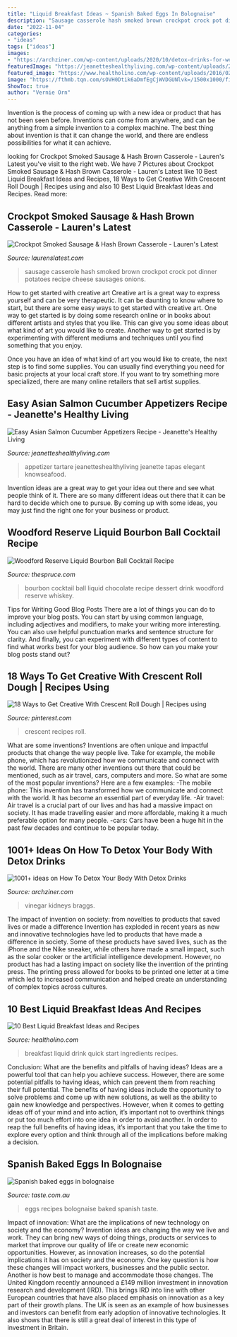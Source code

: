 ```yaml
---
title: "Liquid Breakfast Ideas ~ Spanish Baked Eggs In Bolognaise"
description: "Sausage casserole hash smoked brown crockpot crock pot dinner potatoes recipe cheese sausages onions"
date: "2022-11-04"
categories:
- "ideas"
tags: ["ideas"]
images:
- "https://archziner.com/wp-content/uploads/2020/10/detox-drinks-for-weight-loss-apple-cider-with-lemon-slices-garnished-with-herbs-poured-inside-glass-placed-on-wooden-cutting-board.jpg"
featuredImage: "https://jeanetteshealthyliving.com/wp-content/uploads/2015/05/Salmon-Tartare-Cucumber-Appetizer-2.jpg"
featured_image: "https://www.healtholino.com/wp-content/uploads/2016/02/Quick-Start-Breakfast-Drink-with-Pineapple.jpg"
image: "https://fthmb.tqn.com/sOVH0Dtik6aDmfEgCjWVDGUNlvk=/1500x1000/filters:fill(auto,1)/LiquidBourbonBallCocktail-GettyImages-86010411-56a175393df78cf7726ad159.jpg"
ShowToc: true
author: "Vernie Orn"
---
```



Invention is the process of coming up with a new idea or product that has not been seen before. Inventions can come from anywhere, and can be anything from a simple invention to a complex machine. The best thing about invention is that it can change the world, and there are endless possibilities for what it can achieve.

	

		
looking for Crockpot Smoked Sausage &amp; Hash Brown Casserole - Lauren&#039;s Latest you've visit to the right web. We have 7 Pictures about Crockpot Smoked Sausage &amp; Hash Brown Casserole - Lauren&#039;s Latest like 10 Best Liquid Breakfast Ideas and Recipes, 18 Ways to Get Creative With Crescent Roll Dough | Recipes using and also 10 Best Liquid Breakfast Ideas and Recipes. Read more:
		
    
## Crockpot Smoked Sausage &amp; Hash Brown Casserole - Lauren&#039;s Latest

<img loading=lazy src="http://www.laurenslatest.com/wp-content/uploads/2015/10/Crock-Pot-Smoked-Sausage-Hash-Brown-Casserole_2.jpg" onerror="this.onerror=null;this.src='https://tse2.mm.bing.net/th?id=OIP.VVkUUTwvz0ccKZIMoMr5qgHaLH&amp;pid=15.1';" alt="Crockpot Smoked Sausage &amp; Hash Brown Casserole - Lauren&#039;s Latest">

_Source: laurenslatest.com_

>sausage casserole hash smoked brown crockpot crock pot dinner potatoes recipe cheese sausages onions. 

	

How to get started with creative art
Creative art is a great way to express yourself and can be very therapeutic. It can be daunting to know where to start, but there are some easy ways to get started with creative art.
One way to get started is by doing some research online or in books about different artists and styles that you like. This can give you some ideas about what kind of art you would like to create. Another way to get started is by experimenting with different mediums and techniques until you find something that you enjoy.

Once you have an idea of what kind of art you would like to create, the next step is to find some supplies. You can usually find everything you need for basic projects at your local craft store. If you want to try something more specialized, there are many online retailers that sell artist supplies.

    
## Easy Asian Salmon Cucumber Appetizers Recipe - Jeanette&#039;s Healthy Living

<img loading=lazy src="https://jeanetteshealthyliving.com/wp-content/uploads/2015/05/Salmon-Tartare-Cucumber-Appetizer-2.jpg" onerror="this.onerror=null;this.src='https://tse1.mm.bing.net/th?id=OIP.eNwhQI_LCNm7YiFRPIabagHaLH&amp;pid=15.1';" alt="Easy Asian Salmon Cucumber Appetizers Recipe - Jeanette&#039;s Healthy Living">

_Source: jeanetteshealthyliving.com_

>appetizer tartare jeanetteshealthyliving jeanette tapas elegant knowseafood. 

	

Invention ideas are a great way to get your idea out there and see what people think of it. There are so many different ideas out there that it can be hard to decide which one to pursue. By coming up with some ideas, you may just find the right one for your business or product.

    
## Woodford Reserve Liquid Bourbon Ball Cocktail Recipe

<img loading=lazy src="https://fthmb.tqn.com/sOVH0Dtik6aDmfEgCjWVDGUNlvk=/1500x1000/filters:fill(auto,1)/LiquidBourbonBallCocktail-GettyImages-86010411-56a175393df78cf7726ad159.jpg" onerror="this.onerror=null;this.src='https://tse4.mm.bing.net/th?id=OIP.D9SfMtCwI-lUcu236zTM4wHaE8&amp;pid=15.1';" alt="Woodford Reserve Liquid Bourbon Ball Cocktail Recipe">

_Source: thespruce.com_

>bourbon cocktail ball liquid chocolate recipe dessert drink woodford reserve whiskey. 

	

Tips for Writing Good Blog Posts
There are a lot of things you can do to improve your blog posts. You can start by using common language, including adjectives and modifiers, to make your writing more interesting. You can also use helpful punctuation marks and sentence structure for clarity. And finally, you can experiment with different types of content to find what works best for your blog audience. So how can you make your blog posts stand out?

    
## 18 Ways To Get Creative With Crescent Roll Dough | Recipes Using

<img loading=lazy src="https://i.pinimg.com/736x/2c/2d/4e/2c2d4e399d68cb1043c84789bb3f0e34.jpg" onerror="this.onerror=null;this.src='https://tse4.mm.bing.net/th?id=OIP.D_6wIRuk8BTG4q0mIAtGbwHaE8&amp;pid=15.1';" alt="18 Ways to Get Creative With Crescent Roll Dough | Recipes using">

_Source: pinterest.com_

>crescent recipes roll. 

	

What are some inventions?
Inventions are often unique and impactful products that change the way people live. Take for example, the mobile phone, which has revolutionized how we communicate and connect with the world. There are many other inventions out there that could be mentioned, such as air travel, cars, computers and more. So what are some of the most popular inventions? Here are a few examples: 
-The mobile phone: This invention has transformed how we communicate and connect with the world. It has become an essential part of everyday life. 
-Air travel: Air travel is a crucial part of our lives and has had a massive impact on society. It has made travelling easier and more affordable, making it a much preferable option for many people. 
-cars: Cars have been a huge hit in the past few decades and continue to be popular today.

    
## 1001+ Ideas On How To Detox Your Body With Detox Drinks

<img loading=lazy src="https://archziner.com/wp-content/uploads/2020/10/detox-drinks-for-weight-loss-apple-cider-with-lemon-slices-garnished-with-herbs-poured-inside-glass-placed-on-wooden-cutting-board.jpg" onerror="this.onerror=null;this.src='https://tse4.mm.bing.net/th?id=OIP.787N9qQtlDIHMNUFSZqzlwHaK6&amp;pid=15.1';" alt="1001+ ideas on How To Detox Your Body With Detox Drinks">

_Source: archziner.com_

>vinegar kidneys braggs. 

	

The impact of invention on society: from novelties to products that saved lives or made a difference
Invention has exploded in recent years as new and innovative technologies have led to products that have made a difference in society. Some of these products have saved lives, such as the iPhone and the Nike sneaker, while others have made a small impact, such as the solar cooker or the artificial intelligence development. However, no product has had a lasting impact on society like the invention of the printing press. The printing press allowed for books to be printed one letter at a time which led to increased communication and helped create an understanding of complex topics across cultures.

    
## 10 Best Liquid Breakfast Ideas And Recipes

<img loading=lazy src="https://www.healtholino.com/wp-content/uploads/2016/02/Quick-Start-Breakfast-Drink-with-Pineapple.jpg" onerror="this.onerror=null;this.src='https://tse4.mm.bing.net/th?id=OIP.WVqgVbssvQh-dvAsOPvvYgHaDt&amp;pid=15.1';" alt="10 Best Liquid Breakfast Ideas and Recipes">

_Source: healtholino.com_

>breakfast liquid drink quick start ingredients recipes. 

	

Conclusion: What are the benefits and pitfalls of having ideas?
Ideas are a powerful tool that can help you achieve success. However, there are some potential pitfalls to having ideas, which can prevent them from reaching their full potential. The benefits of having ideas include the opportunity to solve problems and come up with new solutions, as well as the ability to gain new knowledge and perspectives. However, when it comes to getting ideas off of your mind and into action, it’s important not to overthink things or put too much effort into one idea in order to avoid another. In order to reap the full benefits of having ideas, it’s important that you take the time to explore every option and think through all of the implications before making a decision.

    
## Spanish Baked Eggs In Bolognaise

<img loading=lazy src="https://img.taste.com.au/ORKs-ajQ/w1200-h630-cfill/taste/2016/11/spanish-baked-eggs-in-bolognaise-83358-1.jpeg" onerror="this.onerror=null;this.src='https://tse3.mm.bing.net/th?id=OIP.x93kOi67wUZWvL0-bslaIAHaD4&amp;pid=15.1';" alt="Spanish baked eggs in bolognaise">

_Source: taste.com.au_

>eggs recipes bolognaise baked spanish taste. 

	

Impact of innovation: What are the implications of new technology on society and the economy?
Invention ideas are changing the way we live and work. They can bring new ways of doing things, products or services to market that improve our quality of life or create new economic opportunities. However, as innovation increases, so do the potential implications it has on society and the economy. One key question is how these changes will impact workers, businesses and the public sector. Another is how best to manage and accommodate those changes.
The United Kingdom recently announced a £149 million investment in innovation research and development (IRD). This brings IRD into line with other European countries that have also placed emphasis on innovation as a key part of their growth plans. The UK is seen as an example of how businesses and investors can benefit from early adoption of innovative technologies. It also shows that there is still a great deal of interest in this type of investment in Britain.

